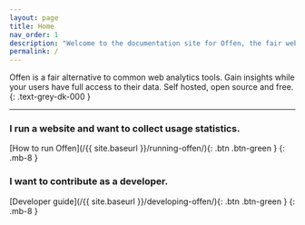 ```yaml
---
layout: page
title: Home
nav_order: 1
description: "Welcome to the documentation site for Offen, the fair web analytics tool. Featuring guides for operators, users and developers."
permalink: /
---
```


<!--
Copyright 2020 - Offen Authors <hioffen@posteo.de>
SPDX-License-Identifier: Apache-2.0
-->

Offen is a fair alternative to common web analytics tools. Gain insights while your users have full access to their data. Self hosted, open source and free.
{: .text-grey-dk-000 }

---

### I run a website and want to collect usage statistics.

[How to run Offen](/{{ site.baseurl }}/running-offen/){: .btn .btn-green }
{: .mb-8 }


### I want to contribute as a developer.

[Developer guide](/{{ site.baseurl }}/developing-offen/){: .btn  .btn-green }
{: .mb-8 }
